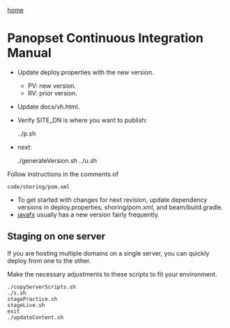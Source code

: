 [home](../README.md)

# Panopset Continuous Integration Manual

* Update deploy.properties with the new version.
  * PV: new version.
  * RV: prior version.
* Update docs/vh.html.
* Verify SITE_DN is where you want to publish:


    ../p.sh


* next:


    ./generateVersion.sh
    ../u.sh


Follow instructions in the comments of


    code/shoring/pom.xml
    


* To get started with changes for next revision, update dependency versions in deploy.properties, shoring/pom.xml, and beam/build.gradle.
* [javafx](https://mvnrepository.com/artifact/org.openjfx/javafx-fxml) usually has a new version fairly frequently.

## Staging on one server

If you are hosting multiple domains on a single server, you can quickly deploy from one to the other.

Make the necessary adjustments to these scripts to fit your environment.


    ./copyServerScripts.sh
    ./s.sh
    stagePractice.sh
    stageLive.sh
    exit
    ./updateContent.sh



